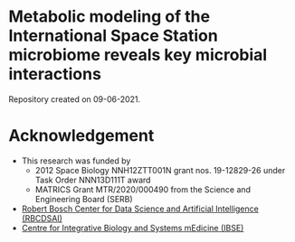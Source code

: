 # Metabolic modeling of the International Space Station microbiome reveals key microbial interactions
Repository created on 09-06-2021.  
# Acknowledgement
- This research was funded by
  - 2012 Space Biology NNH12ZTT001N grant nos. 19-12829-26 under Task Order NNN13D111T award 
  - MATRICS Grant MTR/2020/000490 from the Science and Engineering Board (SERB)
- [Robert Bosch Center for Data Science and Artificial Intelligence (RBCDSAI)](https://rbcdsai.iitm.ac.in/)
- [Centre for Integrative Biology and Systems mEdicine (IBSE)](https://ibse.iitm.ac.in/)

